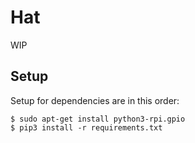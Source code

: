# Hat
WIP

## Setup
Setup for dependencies  are in this order:
```
$ sudo apt-get install python3-rpi.gpio
$ pip3 install -r requirements.txt
```